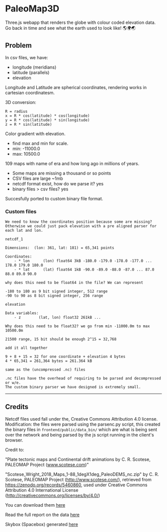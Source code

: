 # PaleoMap3D
Three.js webapp that renders the globe with colour coded elevation data. Go back in time and see what the earth used to look like! 🌎🌍🌏

## Problem
In csv files, we have:
- longitude (meridians)
- latitude (parallels)
- elevation

Longitude and Latitude are spherical coordinates, rendering works in cartesian coordinatesm.

3D conversion:
```
R = radius
x = R * cos(latitude) * cos(longitude)
y = R * cos(latitude) * sin(longitude)
z = R * sin(latitude)
```

Color gradient with elevation.
- find max and min for scale.
- min: -11000.0
- max: 10500.0

109 maps with name of era and how long ago in millions of years.

- Some maps are missing a thousand or so points
- CSV files are large ~1mb
- netcdf format exist, how do we parse it? yes
- binary files > csv files? yes

Succesfully ported to custom binary file format.

### Custom files
```
We need to know the coordinates position because some are missing? 
Otherwise we could just pack elevation with a pre aligned parser for each lat and lon.

netcdf_1

Dimensions:  (lon: 361, lat: 181) = 65,341 points

Coordinates:
    - * lon      (lon) float64 3kB -180.0 -179.0 -178.0 -177.0 ... 178.0 179.0 180.0
    - * lat      (lat) float64 1kB -90.0 -89.0 -88.0 -87.0 ... 87.0 88.0 89.0 90.0

why does this need to be float64 in the file? We can represent

-180 to 180 as 9 bit signed integer, 512 range
-90 to 90 as 8 bit signed integer, 256 range

elevation

Data variables:
    - z        (lat, lon) float32 261kB ...

Why does this need to be float32? we go from min -11000.0m to max 10500.0m

21500 range, 15 bit should be enough 2^15 = 32,768

add it all together

9 + 8 + 15 = 32 for one coordinate + elevation 4 bytes
4 * 65,341 = 261,364 bytes = 261.364 kB

same as the (uncompressed .nc) files

.nc files have the overhead of requiring to be parsed and decompressed or w/e. 
The custom binary parser we have designed is extremely small.
```

----

## Credits
Netcdf files used fall under the, Creative Commons Attribution 4.0 license. Modification: the files were parsed using the parsenc.py script, this created the binary files in `frontend/public/data_bin/` which are what is being sent over the network and being parsed by the js script running in the client's browser.

Credit to:

"Plate tectonic maps and Continental drift animations by C. R. Scotese,
PALEOMAP Project (www.scotese.com)"

"Scotese_Wright_2018_Maps_1-88_1degX1deg_PaleoDEMS_nc.zip" by C. R. Scotese, PALEOMAP Project (http://www.scotese.com/), retrieved from https://zenodo.org/records/5460860, used under Creative Commons Attribution 4.0 International License (http://creativecommons.org/licenses/by/4.0/)

You can download them [here](https://zenodo.org/records/5460860)

Read the full report on the data [here](https://www.earthbyte.org/webdav/ftp/Data_Collections/Scotese_Wright_2018_PaleoDEM/Scotese_Wright2018_PALEOMAP_PaleoDEMs.pdf)

Skybox (Spacebox) generated [here](https://tools.wwwtyro.net/space-3d/index.html#animationSpeed=0.40999401408739444&fov=75.43504464834814&nebulae=false&pointStars=true&resolution=1024&seed=aqywua8jycc&stars=true&sun=true)
